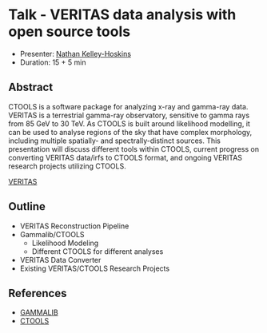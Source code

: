 # Talk - VERITAS data analysis with open source tools

* Presenter: [Nathan Kelley-Hoskins](https://github.com/nkelhos)
* Duration: 15 + 5 min

## Abstract

CTOOLS is a software package for analyzing x-ray and gamma-ray data.
VERITAS is a terrestrial gamma-ray observatory, sensitive to gamma rays from 85 GeV to 30 TeV.
As CTOOLS is built around likelihood modelling, it can be used to analyse regions of the sky that have complex morphology, including multiple spatially- and spectrally-distinct sources.
This presentation will discuss different tools within CTOOLS, current progress on converting VERITAS data/irfs to CTOOLS format, and ongoing VERITAS research projects utilizing CTOOLS.


[VERITAS](http://veritas.sao.arizona.edu/)


## Outline


* VERITAS Reconstruction Pipeline
* Gammalib/CTOOLS
  * Likelihood Modeling
  * Different CTOOLS for different analyses
* VERITAS Data Converter
* Existing VERITAS/CTOOLS Research Projects


## References

* [GAMMALIB](http://gammalib.sourceforge.net/)
* [CTOOLS](http://cta.irap.omp.eu/ctools/)


